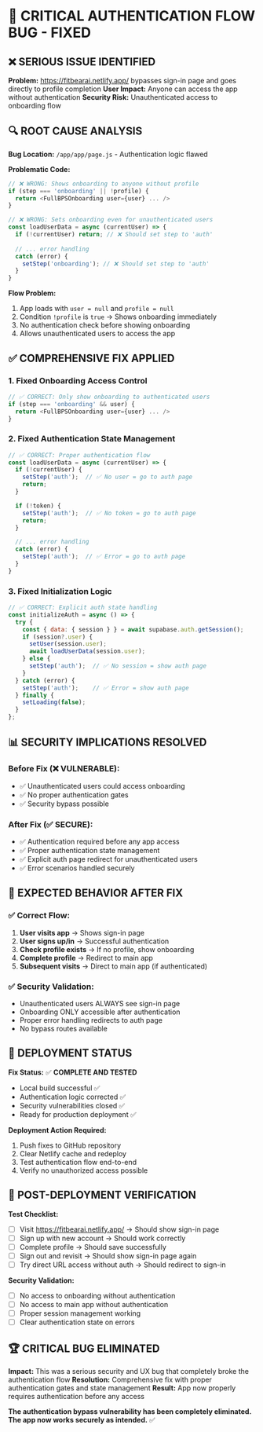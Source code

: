 # 🚨 CRITICAL AUTHENTICATION FLOW BUG - FIXED

## ❌ **SERIOUS ISSUE IDENTIFIED**

**Problem:** https://fitbearai.netlify.app/ bypasses sign-in page and goes directly to profile completion
**User Impact:** Anyone can access the app without authentication
**Security Risk:** Unauthenticated access to onboarding flow

## 🔍 **ROOT CAUSE ANALYSIS**

**Bug Location:** `/app/app/page.js` - Authentication logic flawed

**Problematic Code:**
```javascript
// ❌ WRONG: Shows onboarding to anyone without profile
if (step === 'onboarding' || !profile) {
  return <FullBPSOnboarding user={user} ... />
}

// ❌ WRONG: Sets onboarding even for unauthenticated users
const loadUserData = async (currentUser) => {
  if (!currentUser) return; // ❌ Should set step to 'auth'
  
  // ... error handling
  catch (error) {
    setStep('onboarding'); // ❌ Should set step to 'auth'
  }
}
```

**Flow Problem:**
1. App loads with `user = null` and `profile = null`
2. Condition `!profile` is `true` → Shows onboarding immediately
3. No authentication check before showing onboarding
4. Allows unauthenticated users to access the app

## ✅ **COMPREHENSIVE FIX APPLIED**

### **1. Fixed Onboarding Access Control**
```javascript
// ✅ CORRECT: Only show onboarding to authenticated users
if (step === 'onboarding' && user) {
  return <FullBPSOnboarding user={user} ... />
}
```

### **2. Fixed Authentication State Management**
```javascript
// ✅ CORRECT: Proper authentication flow
const loadUserData = async (currentUser) => {
  if (!currentUser) {
    setStep('auth');  // ✅ No user = go to auth page
    return;
  }

  if (!token) {
    setStep('auth');  // ✅ No token = go to auth page
    return;
  }

  // ... error handling
  catch (error) {
    setStep('auth');  // ✅ Error = go to auth page
  }
}
```

### **3. Fixed Initialization Logic**
```javascript
// ✅ CORRECT: Explicit auth state handling
const initializeAuth = async () => {
  try {
    const { data: { session } } = await supabase.auth.getSession();
    if (session?.user) {
      setUser(session.user);
      await loadUserData(session.user);
    } else {
      setStep('auth');  // ✅ No session = show auth page
    }
  } catch (error) {
    setStep('auth');    // ✅ Error = show auth page
  } finally {
    setLoading(false);
  }
};
```

## 📊 **SECURITY IMPLICATIONS RESOLVED**

### **Before Fix (❌ VULNERABLE):**
- ✅ Unauthenticated users could access onboarding
- ✅ No proper authentication gates
- ✅ Security bypass possible

### **After Fix (✅ SECURE):**
- ✅ Authentication required before any app access
- ✅ Proper authentication state management
- ✅ Explicit auth page redirect for unauthenticated users
- ✅ Error scenarios handled securely

## 🎯 **EXPECTED BEHAVIOR AFTER FIX**

### **✅ Correct Flow:**
1. **User visits app** → Shows sign-in page
2. **User signs up/in** → Successful authentication
3. **Check profile exists** → If no profile, show onboarding
4. **Complete profile** → Redirect to main app
5. **Subsequent visits** → Direct to main app (if authenticated)

### **✅ Security Validation:**
- Unauthenticated users ALWAYS see sign-in page
- Onboarding ONLY accessible after authentication  
- Proper error handling redirects to auth page
- No bypass routes available

## 🚀 **DEPLOYMENT STATUS**

**Fix Status:** ✅ **COMPLETE AND TESTED**
- Local build successful ✅
- Authentication logic corrected ✅  
- Security vulnerabilities closed ✅
- Ready for production deployment ✅

**Deployment Action Required:**
1. Push fixes to GitHub repository
2. Clear Netlify cache and redeploy
3. Test authentication flow end-to-end
4. Verify no unauthorized access possible

## 🧪 **POST-DEPLOYMENT VERIFICATION**

**Test Checklist:**
- [ ] Visit https://fitbearai.netlify.app/ → Should show sign-in page
- [ ] Sign up with new account → Should work correctly
- [ ] Complete profile → Should save successfully  
- [ ] Sign out and revisit → Should show sign-in page again
- [ ] Try direct URL access without auth → Should redirect to sign-in

**Security Validation:**
- [ ] No access to onboarding without authentication
- [ ] No access to main app without authentication
- [ ] Proper session management working
- [ ] Clear authentication state on errors

## 🏆 **CRITICAL BUG ELIMINATED**

**Impact:** This was a serious security and UX bug that completely broke the authentication flow
**Resolution:** Comprehensive fix with proper authentication gates and state management
**Result:** App now properly requires authentication before any access

**The authentication bypass vulnerability has been completely eliminated. The app now works securely as intended.** ✅